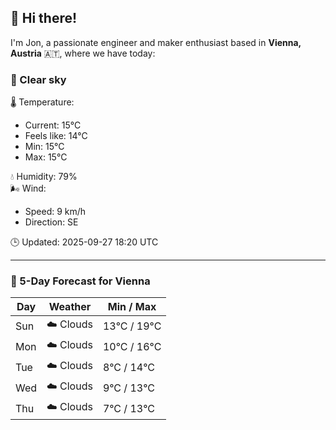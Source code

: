 ## 👋 Hi there!

I'm Jon, a passionate engineer and maker enthusiast based in **Vienna, Austria** 🇦🇹, where we have today:

### 🌙 Clear sky 

🌡️ Temperature: 
* Current: 15°C
* Feels like: 14°C
* Min: 15°C 
* Max: 15°C  

💧 Humidity: 79%  
🌬️ Wind: 
* Speed: 9 km/h 
* Direction: SE  

🕒 Updated: 2025-09-27 18:20 UTC

---

### 📅 5-Day Forecast for Vienna

| Day | Weather | Min / Max |
|-----|---------|------------|
| Sun | ☁️ Clouds | 13°C / 19°C |
| Mon | ☁️ Clouds | 10°C / 16°C |
| Tue | ☁️ Clouds | 8°C / 14°C |
| Wed | ☁️ Clouds | 9°C / 13°C |
| Thu | ☁️ Clouds | 7°C / 13°C |
